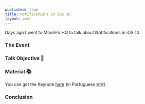 ```yaml
---
published: true
title: Notifications in iOS 10
layout: post
---
```


Days ago I went to Movile's HQ to talk about Notifications in iOS 10.

### The Event

### Talk Objective 🎯

### Material 📚

You can get the Keynote [here](https://speakerdeck.com/serralvo/notificacoes-no-ios-10) (in Portuguese 🇧🇷).

<script async class="speakerdeck-embed" data-id="c331fa5fcf104d708a09d221e055e0be" data-ratio="1.77777777777778" src="//speakerdeck.com/assets/embed.js"></script>

### Conclusion
